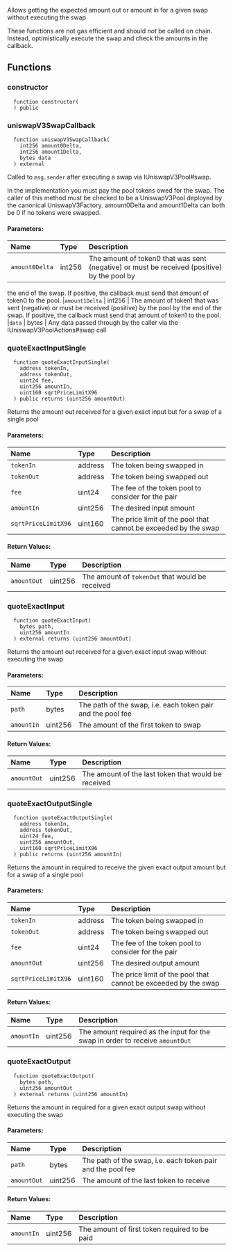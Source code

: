 Allows getting the expected amount out or amount in for a given swap without executing the swap

These functions are not gas efficient and should _not_ be called on chain. Instead, optimistically execute
the swap and check the amounts in the callback.

## Functions

### constructor

```solidity
  function constructor(
  ) public
```

### uniswapV3SwapCallback

```solidity
  function uniswapV3SwapCallback(
    int256 amount0Delta,
    int256 amount1Delta,
    bytes data
  ) external
```

Called to `msg.sender` after executing a swap via IUniswapV3Pool#swap.

In the implementation you must pay the pool tokens owed for the swap.
The caller of this method must be checked to be a UniswapV3Pool deployed by the canonical UniswapV3Factory.
amount0Delta and amount1Delta can both be 0 if no tokens were swapped.

#### Parameters:

| Name           | Type   | Description                                                                                 |
| :------------- | :----- | :------------------------------------------------------------------------------------------ |
| `amount0Delta` | int256 | The amount of token0 that was sent (negative) or must be received (positive) by the pool by |

the end of the swap. If positive, the callback must send that amount of token0 to the pool.
|`amount1Delta` | int256 | The amount of token1 that was sent (negative) or must be received (positive) by the pool by
the end of the swap. If positive, the callback must send that amount of token1 to the pool.
|`data` | bytes | Any data passed through by the caller via the IUniswapV3PoolActions#swap call

### quoteExactInputSingle

```solidity
  function quoteExactInputSingle(
    address tokenIn,
    address tokenOut,
    uint24 fee,
    uint256 amountIn,
    uint160 sqrtPriceLimitX96
  ) public returns (uint256 amountOut)
```

Returns the amount out received for a given exact input but for a swap of a single pool

#### Parameters:

| Name                | Type    | Description                                                     |
| :------------------ | :------ | :-------------------------------------------------------------- |
| `tokenIn`           | address | The token being swapped in                                      |
| `tokenOut`          | address | The token being swapped out                                     |
| `fee`               | uint24  | The fee of the token pool to consider for the pair              |
| `amountIn`          | uint256 | The desired input amount                                        |
| `sqrtPriceLimitX96` | uint160 | The price limit of the pool that cannot be exceeded by the swap |

#### Return Values:

| Name        | Type    | Description                                     |
| :---------- | :------ | :---------------------------------------------- |
| `amountOut` | uint256 | The amount of `tokenOut` that would be received |

### quoteExactInput

```solidity
  function quoteExactInput(
    bytes path,
    uint256 amountIn
  ) external returns (uint256 amountOut)
```

Returns the amount out received for a given exact input swap without executing the swap

#### Parameters:

| Name       | Type    | Description                                                 |
| :--------- | :------ | :---------------------------------------------------------- |
| `path`     | bytes   | The path of the swap, i.e. each token pair and the pool fee |
| `amountIn` | uint256 | The amount of the first token to swap                       |

#### Return Values:

| Name        | Type    | Description                                         |
| :---------- | :------ | :-------------------------------------------------- |
| `amountOut` | uint256 | The amount of the last token that would be received |

### quoteExactOutputSingle

```solidity
  function quoteExactOutputSingle(
    address tokenIn,
    address tokenOut,
    uint24 fee,
    uint256 amountOut,
    uint160 sqrtPriceLimitX96
  ) public returns (uint256 amountIn)
```

Returns the amount in required to receive the given exact output amount but for a swap of a single pool

#### Parameters:

| Name                | Type    | Description                                                     |
| :------------------ | :------ | :-------------------------------------------------------------- |
| `tokenIn`           | address | The token being swapped in                                      |
| `tokenOut`          | address | The token being swapped out                                     |
| `fee`               | uint24  | The fee of the token pool to consider for the pair              |
| `amountOut`         | uint256 | The desired output amount                                       |
| `sqrtPriceLimitX96` | uint160 | The price limit of the pool that cannot be exceeded by the swap |

#### Return Values:

| Name       | Type    | Description                                                                   |
| :--------- | :------ | :---------------------------------------------------------------------------- |
| `amountIn` | uint256 | The amount required as the input for the swap in order to receive `amountOut` |

### quoteExactOutput

```solidity
  function quoteExactOutput(
    bytes path,
    uint256 amountOut
  ) external returns (uint256 amountIn)
```

Returns the amount in required for a given exact output swap without executing the swap

#### Parameters:

| Name        | Type    | Description                                                 |
| :---------- | :------ | :---------------------------------------------------------- |
| `path`      | bytes   | The path of the swap, i.e. each token pair and the pool fee |
| `amountOut` | uint256 | The amount of the last token to receive                     |

#### Return Values:

| Name       | Type    | Description                                   |
| :--------- | :------ | :-------------------------------------------- |
| `amountIn` | uint256 | The amount of first token required to be paid |

